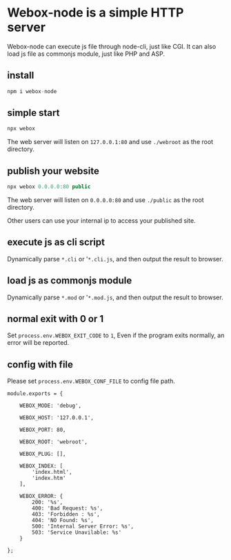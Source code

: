 # Webox-node is a simple HTTP server

Webox-node can execute js file through node-cli, just like CGI. It can also load js file as commonjs module, just like PHP and ASP.

## install

```js
npm i webox-node
```

## simple start

```js
npx webox
```

The web server will listen on `127.0.0.1:80` and use `./webroot` as the root directory.

## publish your website

```js
npx webox 0.0.0.0:80 public
```

The web server will listen on `0.0.0.0:80` and use `./public` as the root directory.

Other users can use your internal ip to access your published site.

## execute js as cli script

Dynamically parse `*.cli` or '`*.cli.js`, and then output the result to browser.

## load js as commonjs module

Dynamically parse `*.mod` or '`*.mod.js`, and then output the result to browser.

## normal exit with 0 or 1

Set `process.env.WEBOX_EXIT_CODE` to `1`, Even if the program exits normally, an error will be reported.

## config with file

Please set `process.env.WEBOX_CONF_FILE` to config file path.

```
module.exports = {

    WEBOX_MODE: 'debug',

    WEBOX_HOST: '127.0.0.1',

    WEBOX_PORT: 80,

    WEBOX_ROOT: 'webroot',

    WEBOX_PLUG: [],

    WEBOX_INDEX: [
        'index.html',
        'index.htm'
    ],

    WEBOX_ERROR: {
        200: '%s',
        400: 'Bad Request: %s',
        403: 'Forbidden : %s',
        404: 'NO Found: %s',
        500: 'Internal Server Error: %s',
        503: 'Service Unavilable: %s'
    }

};

```
